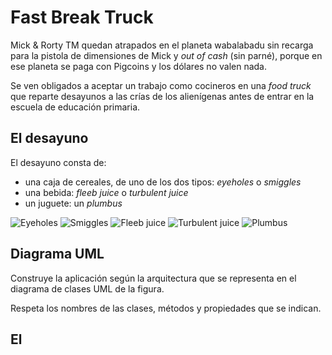 # Fast Break Truck

Mick & Rorty TM quedan atrapados en el planeta wabalabadu sin recarga para la pistola de dimensiones de Mick y _out of cash_ (sin parné), porque en ese planeta se paga con Pigcoins y los dólares no valen nada. 

Se ven obligados a aceptar un trabajo como cocineros en una _food truck_ que reparte desayunos a las crías de los alienígenas antes de entrar en la escuela de educación primaria.

## El desayuno

El desayuno consta de:

 - una caja de cereales, de uno de los dos tipos: _eyeholes_ o _smiggles_
 - una bebida: _fleeb juice_ o _turbulent juice_
 - un juguete: un _plumbus_

![Eyeholes](https://i.redd.it/h0brsb41byxy.jpg)
![Smiggles](https://http2.mlstatic.com/fresa-smiggles-rick-y-morty-cereales-para-el-desayuno-fy-D_NQ_NP_788308-MLM26604455613_012018-F.jpg)
![Fleeb juice](https://images-na.ssl-images-amazon.com/images/I/61uEBPcFdOL._SY679_.jpg)
![Turbulent juice](https://i.imgur.com/D6yz7nC.jpg)
![Plumbus](https://i.pinimg.com/originals/65/8f/42/658f428f66876ba5fef850ca2a410117.jpg)

## Diagrama UML

Construye la aplicación según la arquitectura que se representa en el diagrama de clases UML de la figura.

Respeta los nombres de las clases, métodos y propiedades que se indican.

## El 